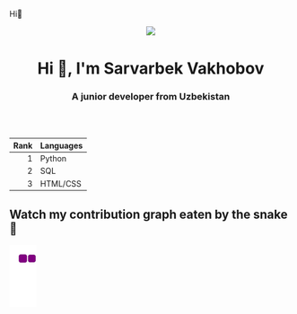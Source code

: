 Hi👋<p align="center">
  <img width="45%" height="auto" src="https://user-images.githubusercontent.com/72156168/130989446-dffc4c7e-3b3d-4177-a877-6c90e9d6e292.png" />
  </p>
<h1 align="center">Hi 👋, I'm Sarvarbek Vakhobov</h1>
<h3 align="center">A junior developer from Uzbekistan</h3>

<br>
<br>

| Rank | Languages |
|-----:|-----------|
|     1| Python    |
|     2| SQL       |
|     3| HTML/CSS  |

## Watch my contribution graph eaten by the snake🐍
![snake gif](https://github.com/SarvarVakhobov/SarvarVakhobov/blob/output/github-contribution-grid-snake.gif)
